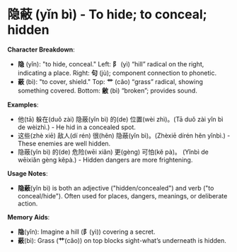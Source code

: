 # **隐蔽 (yǐn bì) - To hide; to conceal; hidden**

**Character Breakdown**:  
- **隐** (yǐn): "to hide, conceal." Left: **阝** (yì) “hill” radical on the right, indicating a place. Right: **句** (jù); component connection to phonetic.  
- **蔽** (bì): "to cover, shield." Top: **艹** (cǎo) “grass” radical, showing something covered. Bottom: **敝** (bì) “broken”; provides sound.

**Examples**:  
- 他(tā) 躲在(duǒ zài) 隐蔽(yǐn bì) 的(de) 位置(wèi zhì)。(Tā duǒ zài yǐn bì de wèizhì.) - He hid in a concealed spot.  
- 这些(zhè xiē) 敌人(dí rén) 很(hěn) 隐蔽(yǐn bì)。(Zhèxiē dírén hěn yǐnbì.) - These enemies are well hidden.  
- 隐蔽(yǐn bì) 的(de) 危险(wēi xiǎn) 更(gèng) 可怕(kě pà)。 (Yǐnbì de wēixiǎn gèng kěpà.) - Hidden dangers are more frightening.

**Usage Notes**:  
- **隐蔽**(yǐn bì) is both an adjective ("hidden/concealed") and verb ("to conceal/hide"). Often used for places, dangers, meanings, or deliberate action.

**Memory Aids**:  
- **隐**(yǐn): Imagine a hill (**阝**(yì)) covering a secret.  
- **蔽**(bì): Grass (**艹**(cǎo)) on top blocks sight-what’s underneath is hidden.